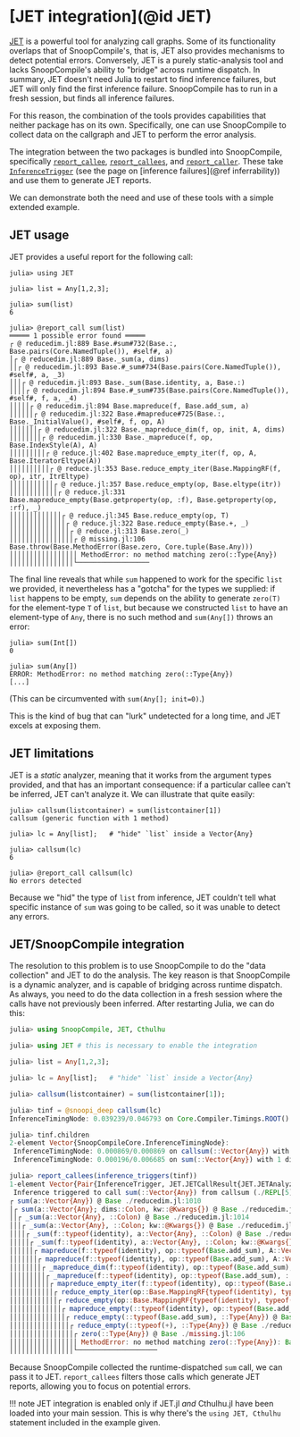 # [JET integration](@id JET)

[JET](https://github.com/aviatesk/JET.jl) is a powerful tool for analyzing call graphs.
Some of its functionality overlaps that of SnoopCompile's, that is, JET also provides mechanisms to detect potential errors.
Conversely, JET is a purely static-analysis tool and lacks SnoopCompile's ability to "bridge" across runtime dispatch.
In summary, JET doesn't need Julia to restart to find inference failures, but JET will only find the first inference failure.
SnoopCompile has to run in a fresh session, but finds all inference failures.

For this reason, the combination of the tools provides capabilities that neither package has on its own.
Specifically, one can use SnoopCompile to collect data on the callgraph and JET to perform the error analysis.

The integration between the two packages is bundled into SnoopCompile, specifically [`report_callee`](@ref),
[`report_callees`](@ref), and [`report_caller`](@ref). These take [`InferenceTrigger`](@ref) (see the page on [inference failures](@ref inferrability)) and use them to generate JET reports.

We can demonstrate both the need and use of these tools with a simple extended example.

## JET usage

JET provides a useful report for the following call:

```jldoctest jet; filter=[r"@ reduce.*", r"(in|@)", r"(REPL\[\d+\]|none)"]
julia> using JET

julia> list = Any[1,2,3];

julia> sum(list)
6

julia> @report_call sum(list)
═════ 1 possible error found ═════
┌ @ reducedim.jl:889 Base.#sum#732(Base.:, Base.pairs(Core.NamedTuple()), #self#, a)
│┌ @ reducedim.jl:889 Base._sum(a, dims)
││┌ @ reducedim.jl:893 Base.#_sum#734(Base.pairs(Core.NamedTuple()), #self#, a, _3)
│││┌ @ reducedim.jl:893 Base._sum(Base.identity, a, Base.:)
││││┌ @ reducedim.jl:894 Base.#_sum#735(Base.pairs(Core.NamedTuple()), #self#, f, a, _4)
│││││┌ @ reducedim.jl:894 Base.mapreduce(f, Base.add_sum, a)
││││││┌ @ reducedim.jl:322 Base.#mapreduce#725(Base.:, Base._InitialValue(), #self#, f, op, A)
│││││││┌ @ reducedim.jl:322 Base._mapreduce_dim(f, op, init, A, dims)
││││││││┌ @ reducedim.jl:330 Base._mapreduce(f, op, Base.IndexStyle(A), A)
│││││││││┌ @ reduce.jl:402 Base.mapreduce_empty_iter(f, op, A, Base.IteratorEltype(A))
││││││││││┌ @ reduce.jl:353 Base.reduce_empty_iter(Base.MappingRF(f, op), itr, ItrEltype)
│││││││││││┌ @ reduce.jl:357 Base.reduce_empty(op, Base.eltype(itr))
││││││││││││┌ @ reduce.jl:331 Base.mapreduce_empty(Base.getproperty(op, :f), Base.getproperty(op, :rf), _)
│││││││││││││┌ @ reduce.jl:345 Base.reduce_empty(op, T)
││││││││││││││┌ @ reduce.jl:322 Base.reduce_empty(Base.+, _)
│││││││││││││││┌ @ reduce.jl:313 Base.zero(_)
││││││││││││││││┌ @ missing.jl:106 Base.throw(Base.MethodError(Base.zero, Core.tuple(Base.Any)))
│││││││││││││││││ MethodError: no method matching zero(::Type{Any})
││││││││││││││││└──────────────────
```

The final line reveals that while `sum` happened to work for the specific `list` we provided, it nevertheless has a "gotcha" for the types we supplied: if `list` happens to be empty, `sum` depends on the ability to generate `zero(T)` for the element-type `T` of `list`, but because we constructed `list` to have an element-type of `Any`, there is no such method and `sum(Any[])` throws an error:

```jldoctest
julia> sum(Int[])
0

julia> sum(Any[])
ERROR: MethodError: no method matching zero(::Type{Any})
[...]
```

(This can be circumvented with `sum(Any[]; init=0)`.)

This is the kind of bug that can "lurk" undetected for a long time, and JET excels at exposing them.

## JET limitations

JET is a *static* analyzer, meaning that it works from the argument types provided, and that has an important consequence: if a particular callee can't be inferred, JET can't analyze it. We can illustrate that quite easily:

```jldoctest jet
julia> callsum(listcontainer) = sum(listcontainer[1])
callsum (generic function with 1 method)

julia> lc = Any[list];   # "hide" `list` inside a Vector{Any}

julia> callsum(lc)
6

julia> @report_call callsum(lc)
No errors detected
```

Because we "hid" the type of `list` from inference, JET couldn't tell what specific instance of `sum` was going to be called, so it was unable to detect any errors.

## JET/SnoopCompile integration

The resolution to this problem is to use SnoopCompile to do the "data collection" and JET to do the analysis.
The key reason is that SnoopCompile is a dynamic analyzer, and is capable of bridging across runtime dispatch.
As always, you need to do the data collection in a fresh session where the calls have not previously been inferred.
After restarting Julia, we can do this:

```julia
julia> using SnoopCompile, JET, Cthulhu

julia> using JET # this is necessary to enable the integration

julia> list = Any[1,2,3];

julia> lc = Any[list];   # "hide" `list` inside a Vector{Any}

julia> callsum(listcontainer) = sum(listcontainer[1]);

julia> tinf = @snoopi_deep callsum(lc)
InferenceTimingNode: 0.039239/0.046793 on Core.Compiler.Timings.ROOT() with 2 direct children

julia> tinf.children
2-element Vector{SnoopCompileCore.InferenceTimingNode}:
 InferenceTimingNode: 0.000869/0.000869 on callsum(::Vector{Any}) with 0 direct children
 InferenceTimingNode: 0.000196/0.006685 on sum(::Vector{Any}) with 1 direct children

julia> report_callees(inference_triggers(tinf))
1-element Vector{Pair{InferenceTrigger, JET.JETCallResult{JET.JETAnalyzer{JET.BasicPass}, Base.Pairs{Symbol, Union{}, Tuple{}, @NamedTuple{}}}}}:
 Inference triggered to call sum(::Vector{Any}) from callsum (./REPL[5]:1) with specialization callsum(::Vector{Any}) => ═════ 1 possible error found ═════
┌ sum(a::Vector{Any}) @ Base ./reducedim.jl:1010
│┌ sum(a::Vector{Any}; dims::Colon, kw::@Kwargs{}) @ Base ./reducedim.jl:1010
││┌ _sum(a::Vector{Any}, ::Colon) @ Base ./reducedim.jl:1014
│││┌ _sum(a::Vector{Any}, ::Colon; kw::@Kwargs{}) @ Base ./reducedim.jl:1014
││││┌ _sum(f::typeof(identity), a::Vector{Any}, ::Colon) @ Base ./reducedim.jl:1015
│││││┌ _sum(f::typeof(identity), a::Vector{Any}, ::Colon; kw::@Kwargs{}) @ Base ./reducedim.jl:1015
││││││┌ mapreduce(f::typeof(identity), op::typeof(Base.add_sum), A::Vector{Any}) @ Base ./reducedim.jl:357
│││││││┌ mapreduce(f::typeof(identity), op::typeof(Base.add_sum), A::Vector{Any}; dims::Colon, init::Base._InitialValue) @ Base ./reducedim.jl:357
││││││││┌ _mapreduce_dim(f::typeof(identity), op::typeof(Base.add_sum), ::Base._InitialValue, A::Vector{Any}, ::Colon) @ Base ./reducedim.jl:365
│││││││││┌ _mapreduce(f::typeof(identity), op::typeof(Base.add_sum), ::IndexLinear, A::Vector{Any}) @ Base ./reduce.jl:432
││││││││││┌ mapreduce_empty_iter(f::typeof(identity), op::typeof(Base.add_sum), itr::Vector{Any}, ItrEltype::Base.HasEltype) @ Base ./reduce.jl:380
│││││││││││┌ reduce_empty_iter(op::Base.MappingRF{typeof(identity), typeof(Base.add_sum)}, itr::Vector{Any}, ::Base.HasEltype) @ Base ./reduce.jl:384
││││││││││││┌ reduce_empty(op::Base.MappingRF{typeof(identity), typeof(Base.add_sum)}, ::Type{Any}) @ Base ./reduce.jl:361
│││││││││││││┌ mapreduce_empty(::typeof(identity), op::typeof(Base.add_sum), T::Type{Any}) @ Base ./reduce.jl:372
││││││││││││││┌ reduce_empty(::typeof(Base.add_sum), ::Type{Any}) @ Base ./reduce.jl:352
│││││││││││││││┌ reduce_empty(::typeof(+), ::Type{Any}) @ Base ./reduce.jl:343
││││││││││││││││┌ zero(::Type{Any}) @ Base ./missing.jl:106
│││││││││││││││││ MethodError: no method matching zero(::Type{Any}): Base.throw(Base.MethodError(zero, tuple(Base.Any)::Tuple{DataType})::MethodError)
││││││││││││││││└────────────────────
```

Because SnoopCompile collected the runtime-dispatched `sum` call, we can pass it to JET.
`report_callees` filters those calls which generate JET reports, allowing you to focus on potential errors.

!!! note
    JET integration is enabled only if JET.jl _and_ Cthulhu.jl have been loaded into your main session.
    This is why there's the `using JET, Cthulhu` statement included in the example given.
